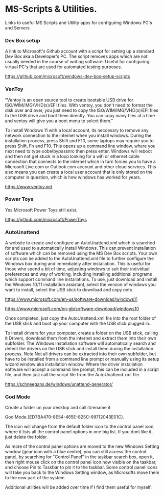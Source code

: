 # MS-Scripts & Utilities.
 Links to useful MS Scripts and Utility apps for configuring Windows PC's and Servers.
 
 
 ### Dev Box setup
 
 A link to Microsoft's Github account with a script for setting up a standard Dev Box aka a Developer's PC.
 The script removes apps which are not usually needed in the course of writing software. 
 Useful for configuring virtual PC's that are used for automated testing purposes.  
 
 https://github.com/microsoft/windows-dev-box-setup-scripts
 
 
 ### VenToy
 
"Ventoy is an open source tool to create bootable USB drive for ISO/WIM/IMG/VHD(x)/EFI files.
With ventoy, you don't need to format the disk over and over, you just need to copy the ISO/WIM/IMG/VHD(x)/EFI files to the USB drive and boot them directly.
You can copy many files at a time and ventoy will give you a boot menu to select them."

To install Windows 11 with a local account, its neccesary to remove any network connection to the internet when you install windows. During the installation process, press Shift and F10, some laptops may require you to press Shift, Fn and F10. This opens up a command line window, where you next need to type
oobe\bypassnro
then press enter. Windows will reboot and then not get stuck in a loop looking for a wifi or ethernet cable connection that connects to the internet which in turn forces you to have a Microsoft Live.com or Outlook.com account and other cloud services. This also means you can create a local user account that is only stored on the computer in question, which is how windows has worked for years.
 
 https://www.ventoy.net
 
 
 ### Power Toys
 
 Yes Microsoft Power Toys still exist.
 
 https://github.com/microsoft/PowerToys
 
 
 ### AutoUnattend
 
 A website to create and configure an AutoUnattend.xml which is searched for and used to automatically install Windows. This can prevent installation of software which can be removed using the MS Dev Box scripts. Your own scripts can be added to the AutoUnattend.xml file to further configure the Windows box during and immediately after installation. This is useful for those who spend a bit of time, adjusting windows to suit their individual preferences and way of working, including installing additional programs which support command line installations.
To use, just download and install the Windows 10/11 installation assistant, select the version of windows you want to install, select the USB stick to download and copy onto.

https://www.microsoft.com/en-us/software-download/windows11

https://www.microsoft.com/en-gb/software-download/windows10


Once completed, just copy the AutoUnattend.xml file into the root folder of the USB stick and boot up your computer with the USB stick plugged in..

To install drivers for your computer, create a folder on the USB stick, calling it Drivers, download them from the internet and extract them into their own subfolder. The Windows Installation software will automatically search and detect the drivers on the USB stick and install them during the installation process. *Note* Not all drivers can be extracted into their own subfolder, but have to be installed from a command line prompt or manually using its setup wizard window aka installation window. Where the driver installation software will accept a command line prompt, this can be included in a script file, and then just call the script file from the AutoUnattend.xml file.

 
 https://schneegans.de/windows/unattend-generator/
 
 
 ### God Mode
 
 Create a folder on your desktop and call it/rename it:
 
 God Mode.{ED7BA470-8E54-465E-825C-99712043E01C}.
 
 The icon will change from the default folder icon to the control panel icon, where it lists all the control panel options in one big list. 
 If you dont like it, just delete the folder.
 
 As more of the control panel options are moved to the new Windows Setting window (gear icon with a blue centre), you can still access the control panel, by searching for "Control Panel" in the taskbar search box, open it, then right mouse click on the control panel icon now visible on the taskbar, and choose Pin to Taskbar to pin it to the taskbar. Some control panel icons will take you back to the Windows Setting window, as Microsofts move them to the new part of the system.
 
 
 Additional utilities will be added over time if I find them useful for myself.
 
